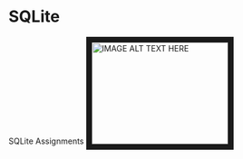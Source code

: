 # SQLite
SQLite Assignments
<a href="https://www.youtube.com/watch?v=lxGspMLzRzU" target="_blank"><img src="http://img.youtube.com/vi/YOUTUBE_VIDEO_ID_HERE/0.jpg" 
alt="IMAGE ALT TEXT HERE" width="240" height="180" border="10" /></a>

